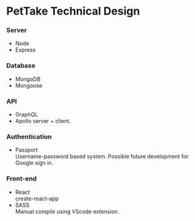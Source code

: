 # PetTake Technical Design

### Server

- Node
- Express

### Database

- MongoDB
- Mongoose

### API

- GraphQL
- Apollo server + client.

### Authentication

- Passport  
  Username-password based system. Possible future development for Google sign in.

### Front-end

- React  
  create-react-app
- SASS  
  Manual compile using VScode extension.
